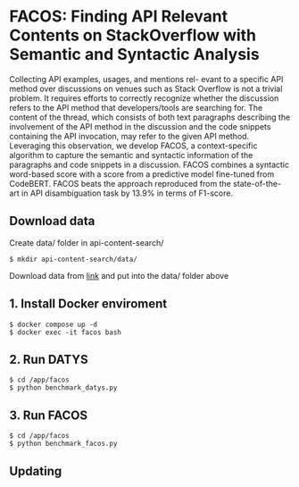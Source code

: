 # FACOS: Finding API Relevant Contents on StackOverflow with Semantic and Syntactic Analysis

Collecting API examples, usages, and mentions rel- evant to a specific API method over discussions on venues such as Stack Overflow is not a trivial problem. It requires efforts to correctly recognize whether the discussion refers to the API method that developers/tools are searching for. The content of the thread, which consists of both text paragraphs describing the involvement of the API method in the discussion and the code snippets containing the API invocation, may refer to the given API method. Leveraging this observation, we develop FACOS, a context-specific algorithm to capture the semantic and syntactic information of the paragraphs and code snippets in a discussion. FACOS combines a syntactic word-based score with a score from a predictive model fine-tuned from CodeBERT. FACOS beats the approach reproduced from the state-of-the-art in API disambiguation task by 13.9% in terms of F1-score.

## Download data
Create data/ folder in api-content-search/
```
$ mkdir api-content-search/data/
```

Download data from [link](https://drive.google.com/file/d/16PPwQrpuDmEASTOSwtghNlyrL283SBtb/view?usp=sharing) and put into the data/ folder above

## 1. Install Docker enviroment
```
$ docker compose up -d
$ docker exec -it facos bash
```

## 2. Run DATYS
```
$ cd /app/facos
$ python benchmark_datys.py
```

## 3. Run FACOS
```
$ cd /app/facos
$ python benchmark_facos.py
```

## Updating